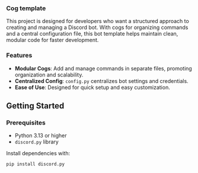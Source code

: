 
### Cog template

This project is designed for developers who want a structured approach to creating and managing a Discord bot. With cogs for organizing commands and a central configuration file, this bot template helps maintain clean, modular code for faster development.

### Features

- **Modular Cogs**: Add and manage commands in separate files, promoting organization and scalability.
- **Centralized Config**: `config.py` centralizes bot settings and credentials.
- **Ease of Use**: Designed for quick setup and easy customization.

## Getting Started

### Prerequisites

- Python 3.13 or higher
- `discord.py` library

Install dependencies with:
```bash
pip install discord.py

